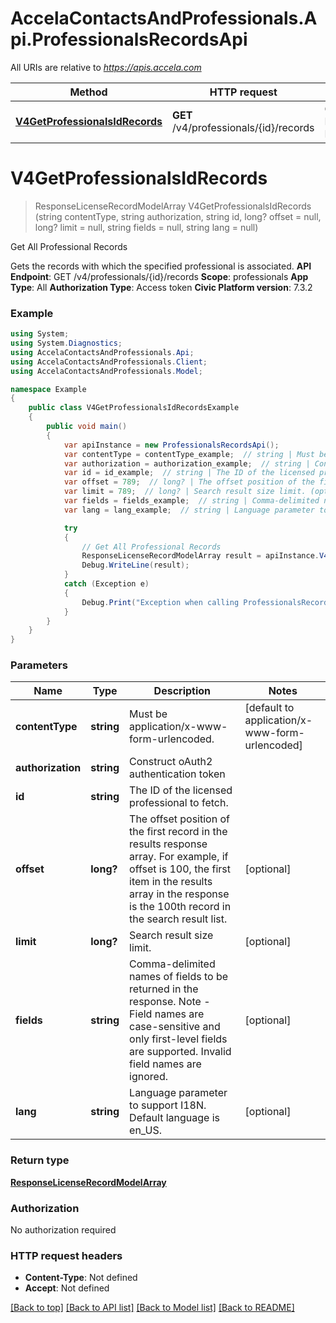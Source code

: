 # AccelaContactsAndProfessionals.Api.ProfessionalsRecordsApi

All URIs are relative to *https://apis.accela.com*

Method | HTTP request | Description
------------- | ------------- | -------------
[**V4GetProfessionalsIdRecords**](ProfessionalsRecordsApi.md#v4getprofessionalsidrecords) | **GET** /v4/professionals/{id}/records | Get All Professional Records


<a name="v4getprofessionalsidrecords"></a>
# **V4GetProfessionalsIdRecords**
> ResponseLicenseRecordModelArray V4GetProfessionalsIdRecords (string contentType, string authorization, string id, long? offset = null, long? limit = null, string fields = null, string lang = null)

Get All Professional Records

Gets the records with which the specified professional is associated. **API Endpoint**:  GET /v4/professionals/{id}/records  **Scope**:  professionals  **App Type**:  All  **Authorization Type**:  Access token  **Civic Platform version**: 7.3.2 

### Example
```csharp
using System;
using System.Diagnostics;
using AccelaContactsAndProfessionals.Api;
using AccelaContactsAndProfessionals.Client;
using AccelaContactsAndProfessionals.Model;

namespace Example
{
    public class V4GetProfessionalsIdRecordsExample
    {
        public void main()
        {
            var apiInstance = new ProfessionalsRecordsApi();
            var contentType = contentType_example;  // string | Must be application/x-www-form-urlencoded. (default to application/x-www-form-urlencoded)
            var authorization = authorization_example;  // string | Construct oAuth2 authentication token
            var id = id_example;  // string | The ID of the licensed professional to fetch.
            var offset = 789;  // long? | The offset position of the first record in the results response array. For example, if offset is 100, the first item in the results array in the response is the 100th record in the search result list. (optional) 
            var limit = 789;  // long? | Search result size limit. (optional) 
            var fields = fields_example;  // string | Comma-delimited names of fields to be returned in the response. Note - Field names are case-sensitive and only first-level fields are supported. Invalid field names are ignored. (optional) 
            var lang = lang_example;  // string | Language parameter to support I18N. Default language is en_US. (optional) 

            try
            {
                // Get All Professional Records
                ResponseLicenseRecordModelArray result = apiInstance.V4GetProfessionalsIdRecords(contentType, authorization, id, offset, limit, fields, lang);
                Debug.WriteLine(result);
            }
            catch (Exception e)
            {
                Debug.Print("Exception when calling ProfessionalsRecordsApi.V4GetProfessionalsIdRecords: " + e.Message );
            }
        }
    }
}
```

### Parameters

Name | Type | Description  | Notes
------------- | ------------- | ------------- | -------------
 **contentType** | **string**| Must be application/x-www-form-urlencoded. | [default to application/x-www-form-urlencoded]
 **authorization** | **string**| Construct oAuth2 authentication token | 
 **id** | **string**| The ID of the licensed professional to fetch. | 
 **offset** | **long?**| The offset position of the first record in the results response array. For example, if offset is 100, the first item in the results array in the response is the 100th record in the search result list. | [optional] 
 **limit** | **long?**| Search result size limit. | [optional] 
 **fields** | **string**| Comma-delimited names of fields to be returned in the response. Note - Field names are case-sensitive and only first-level fields are supported. Invalid field names are ignored. | [optional] 
 **lang** | **string**| Language parameter to support I18N. Default language is en_US. | [optional] 

### Return type

[**ResponseLicenseRecordModelArray**](ResponseLicenseRecordModelArray.md)

### Authorization

No authorization required

### HTTP request headers

 - **Content-Type**: Not defined
 - **Accept**: Not defined

[[Back to top]](#) [[Back to API list]](../README.md#documentation-for-api-endpoints) [[Back to Model list]](../README.md#documentation-for-models) [[Back to README]](../README.md)

